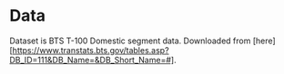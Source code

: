 
# Data

Dataset is BTS T-100 Domestic segment data.
Downloaded from [here][https://www.transtats.bts.gov/tables.asp?DB_ID=111&DB_Name=&DB_Short_Name=#].



